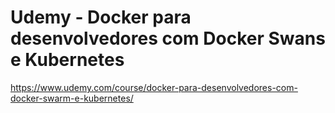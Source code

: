 # Udemy - Docker para desenvolvedores com Docker Swans e Kubernetes

https://www.udemy.com/course/docker-para-desenvolvedores-com-docker-swarm-e-kubernetes/
